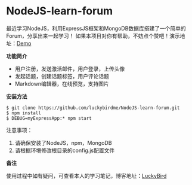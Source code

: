 # NodeJS-learn-forum
最近学习NodeJS，利用ExpressJS框架和MongoDB数据库搭建了一个简单的Forum，分享出来一起学习！
如果本项目对你有帮助，不妨点个赞吧！演示地址：[Demo](http://nodejs.luckybird.me/)

**功能简介**

* 用户注册，发送激活邮件，用户登录，上传头像
* 发起话题，创建话题标签，用户评论话题
* Markdown编辑器，在线预览，支持图片

**安装方法**

```
$ git clone https://github.com/luckybirdme/NodeJS-learn-forum.git
$ npm install
$ DEBUG=myExpressApp:* npm start

```
注意事项：

1. 请确保安装了NodeJS，npm，MongoDB
2. 请根据环境修改根目录的config.js配置文件

**备注**

使用过程中如有疑问，可查看本人的学习笔记，博客地址：[LuckyBird](http://www.luckybird.me/)
